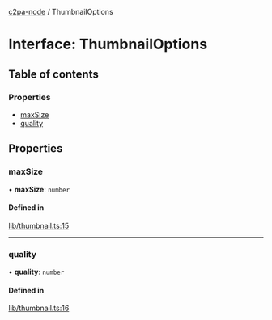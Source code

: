 [c2pa-node](../README.md) / ThumbnailOptions

# Interface: ThumbnailOptions

## Table of contents

### Properties

- [maxSize](ThumbnailOptions.md#maxsize)
- [quality](ThumbnailOptions.md#quality)

## Properties

### maxSize

• **maxSize**: `number`

#### Defined in

[lib/thumbnail.ts:15](https://github.com/contentauth/c2pa-node/blob/7ec8ff0/js-src/lib/thumbnail.ts#L15)

___

### quality

• **quality**: `number`

#### Defined in

[lib/thumbnail.ts:16](https://github.com/contentauth/c2pa-node/blob/7ec8ff0/js-src/lib/thumbnail.ts#L16)
